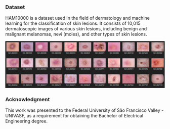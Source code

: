 ### Dataset
HAM10000 is a dataset used in the field of dermatology and machine learning for the classification of skin lesions. It consists of 10,015 dermatoscopic images of various skin lesions, including benign and malignant melanomas, nevi (moles), and other types of skin lesions.

![images](https://github.com/lopesdaniell/SkinCancerClassification/blob/main/docs/images.png)


### Acknowledgment
This work was presented to the Federal University of São Francisco Valley - UNIVASF, as a requirement for obtaining the Bachelor of Electrical Engineering degree.
